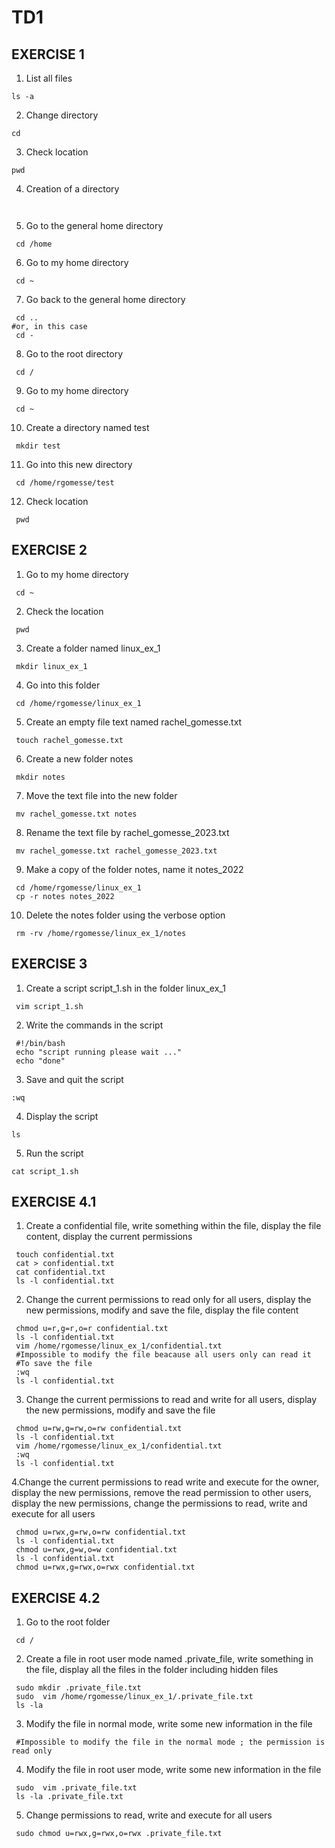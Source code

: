 # TD1

## EXERCISE 1 

1. List all files 
```
ls -a
```

2. Change directory 
```
cd 
```

3. Check location
```
pwd
```

4. Creation of a directory 
```
 
```

5. Go to the general home directory 
```
 cd /home
```

6. Go to my home directory 
```
 cd ~
```

7. Go back to the general home directory 
```
 cd .. 
#or, in this case 
 cd - 
```

8. Go to the root directory 
```
 cd /
```

9. Go to my home directory 
```
 cd ~
```

10. Create a directory named test
```
 mkdir test
```

11. Go into this new directory
```
 cd /home/rgomesse/test
```

12. Check location
```
 pwd
```

## EXERCISE 2

1. Go to my home directory
```
 cd ~
```

2. Check the location
```
 pwd
```

3. Create a folder named linux_ex_1
```
 mkdir linux_ex_1
```

4. Go into this folder 
```
 cd /home/rgomesse/linux_ex_1
```

5. Create an empty file text named rachel_gomesse.txt
```
 touch rachel_gomesse.txt
```

6. Create a new folder notes
```
 mkdir notes
```

7. Move the text file into the new folder 
```
 mv rachel_gomesse.txt notes
```

8. Rename the text file by rachel_gomesse_2023.txt
```
 mv rachel_gomesse.txt rachel_gomesse_2023.txt
```

9. Make a copy of the folder notes, name it notes_2022
```
 cd /home/rgomesse/linux_ex_1
 cp -r notes notes_2022
```

10. Delete the notes folder using the verbose option
```
 rm -rv /home/rgomesse/linux_ex_1/notes
```

## EXERCISE 3

1. Create a script script_1.sh in the folder linux_ex_1
```
 vim script_1.sh
```

2. Write the commands in the script
```
 #!/bin/bash
 echo "script running please wait ..."
 echo "done"
```

3. Save and quit the script
```
:wq
```

4. Display the script
```
ls
```

5. Run the script
```
cat script_1.sh
```

## EXERCISE 4.1

1. Create a confidential file, write something within the file, display the file content, display the current permissions
```
 touch confidential.txt
 cat > confidential.txt 
 cat confidential.txt
 ls -l confidential.txt
```

2. Change the current permissions to read only for all users, display the new permissions, modify and save the file, display the file content
```
 chmod u=r,g=r,o=r confidential.txt
 ls -l confidential.txt
 vim /home/rgomesse/linux_ex_1/confidential.txt
 #Impossible to modify the file beacause all users only can read it 
 #To save the file
 :wq 
 ls -l confidential.txt
```

3. Change the current permissions to read and write for all users, display the new permissions, modify and save the file
```
 chmod u=rw,g=rw,o=rw confidential.txt
 ls -l confidential.txt
 vim /home/rgomesse/linux_ex_1/confidential.txt
 :wq
 ls -l confidential.txt
```

4.Change the current permissions to read write and execute for the owner, display the new permissions, remove the read permission to other users, display the new permissions, change the permissions to read, write and execute for all users
```
 chmod u=rwx,g=rw,o=rw confidential.txt
 ls -l confidential.txt
 chmod u=rwx,g=w,o=w confidential.txt
 ls -l confidential.txt
 chmod u=rwx,g=rwx,o=rwx confidential.txt
```

## EXERCISE 4.2

1. Go to the root folder
```
 cd /
```

2. Create a file in root user mode named .private_file, write something in the file, display all the files in the folder including hidden files
```
 sudo mkdir .private_file.txt
 sudo  vim /home/rgomesse/linux_ex_1/.private_file.txt
 ls -la
```

3. Modify the file in normal mode, write some new information in the file
```
 #Impossible to modify the file in the normal mode ; the permission is read only 
```

4. Modify the file in root user mode, write some new information in the file
```
 sudo  vim .private_file.txt
 ls -la .private_file.txt
```

5. Change permissions to read, write and execute for all users
```
 sudo chmod u=rwx,g=rwx,o=rwx .private_file.txt
```
